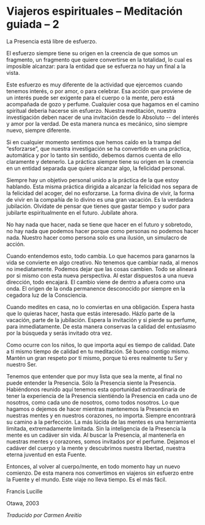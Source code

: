 # Viajeros espirituales – Meditación guiada – 2

La Presencia está libre de esfuerzo.

El esfuerzo siempre tiene su origen en la creencia de que somos un fragmento, un fragmento que quiere convertirse en la totalidad, lo cual es imposible alcanzar: para la entidad que se esfuerza no hay un final a la vista.

Este esfuerzo es muy diferente de la actividad que ejercemos cuando tenemos interés, o por amor, o para celebrar. Esa acción que proviene de un interés puede ser exigente para el cuerpo o la mente, pero está acompañada de gozo y perfume. Cualquier cosa que hagamos en el camino spiritual deberia hacerse sin esfuerzo. Nuestra meditación, nuestra investigación deben nacer de una invitación desde lo Absoluto -- del interés y amor por la verdad. De esta manera nunca es mecánico, sino siempre nuevo, siempre diferente.

Si en cualquier momento sentimos que hemos caído en la trampa del “esforzarse”, que nuestra investigación se ha convertido en una práctica, automática y por lo tanto sin sentido, debemos darnos cuenta de ello claramente y detenerlo. La práctica siempre tiene su origen en la creencia en un entidad separada que quiere alcanzar algo, la felicidad personal.

Siempre hay un objetivo personal unido a la práctica de la que estoy hablando. Esta misma práctica dirigida a alcanzar la felicidad nos separa de la felicidad del acoger, del no esforzarse. La forma divina de vivir, la forma de vivir en la compañía de lo divino es una gran vacación. Es la verdadera jubilación. Olvídate de pensar que tienes que gastar tiempo y sudor para jubilarte espiritualmente en el futuro. Jubílate ahora.

No hay nada que hacer, nada se tiene que hacer en el futuro y sobretodo, no hay nada que podemos hacer porque como personas no podemos hacer nada. Nuestro hacer como persona solo es una ilusión, un simulacro de acción.

Cuando entendemos esto, todo cambia. Lo que hacemos para ganarnos la vida se convierte en algo creativo. No tenemos que cambiar nada, al menos no imediatamente. Podemos dejar que las cosas cambien. Todo se alineará por si mismo con esta nueva perspectiva. Al estar dispuestos a una nueva dirección, todo encajará. El cambio viene de dentro a afuera como una onda. El origen de la onda permanence desconocido por siempre en la cegadora luz de la Consciencia.

Cuando medites en casa, no lo conviertas en una obligación. Espera hasta que lo quieras hacer, hasta que estás interesado. Házlo parte de la vacación, parte de la jubilación. Espera la invitación y si pierde su perfume, para inmediatamente. De esta manera conservas la calidad del entusiasmo por la búsqueda y serás invitado otra vez.

Como ocurre con los niños, lo que importa aquí es tiempo de calidad. Date a tí mismo tiempo de calidad en tu meditación. Sé bueno contigo mismo. Mantén un gran respeto por tí mismo, porque tú eres realmente tu Ser y nuestro Ser.

Tenemos que entender que por muy lista que sea la mente, al final no puede entender la Presencia. Sólo la Presencia siente la Presencia. Habiéndonos reunido aquí tenemos esta oportunidad extraordinaria de tener la experiencia de la Presencia sientiéndo la Presencia en cada uno de nosotros, como cada uno de nosotros, como todos nosotros. Lo que hagamos o dejemos de hacer mientras mantenemos la Presencia en nuestras mentes y en nuestros corazones, no importa. Siempre encontrará su camino a la perfección. La más lúcida de las mentes es una herramienta limitada, extremadamente limitada. Sin la inteligencia de la Presencia la mente es un cadáver sin vida. Al buscar la Presencia, al mantenerla en nuestras mentes y corazones, somos invitados por el perfume. Dejamos el cadáver del cuerpo y la mente y descubrimos nuestra libertad, nuestra eterna juventud en esta Fuente.

Entonces, al volver al cuerpo/mente, en todo momento hay un nuevo comienzo. De esta manera nos convertimos en viajeros sin esfuerzo entre la Fuente y el mundo. Este viaje no lleva tiempo. Es el más fácil.

Francis Lucille

Otawa, 2003

_Traducido por Carmen Areitio_